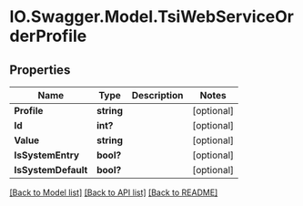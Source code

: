 # IO.Swagger.Model.TsiWebServiceOrderProfile
## Properties

Name | Type | Description | Notes
------------ | ------------- | ------------- | -------------
**Profile** | **string** |  | [optional] 
**Id** | **int?** |  | [optional] 
**Value** | **string** |  | [optional] 
**IsSystemEntry** | **bool?** |  | [optional] 
**IsSystemDefault** | **bool?** |  | [optional] 

[[Back to Model list]](../README.md#documentation-for-models) [[Back to API list]](../README.md#documentation-for-api-endpoints) [[Back to README]](../README.md)

